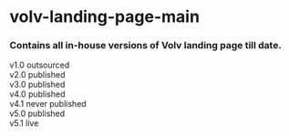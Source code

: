 # volv-landing-page-main
<h3>Contains all in-house versions of Volv landing page till date.</h3>

v1.0 outsourced<br>
v2.0 published<br>
v3.0 published<br>
v4.0 published<br>
v4.1 never published<br>
v5.0 published<br>
v5.1 live
